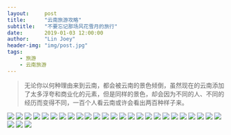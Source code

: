 ```yaml
---
layout:     post
title:      "云南旅游攻略"
subtitle:   "不要忘记那场风花雪月的旅行"
date:       2019-01-03 12:00:00
author:     "Lin Joey"
header-img: "img/post.jpg"
tags:
    - 旅游
    - 云南旅游
---
```


>无论你以何种理由来到云南，都会被云南的景色倾倒，虽然现在的云南添加了太多浮夸和商业化的元素，但是同样的景色，却会因为不同的人、不同的经历而变得不同，一百个人看云南或许会看出两百种样子来。

![](https://linjoey-image.oss-cn-beijing.aliyuncs.com/我是驴友-云南_页面_01.jpg)
![](https://linjoey-image.oss-cn-beijing.aliyuncs.com/我是驴友-云南_页面_02.jpg)
![](https://linjoey-image.oss-cn-beijing.aliyuncs.com/我是驴友-云南_页面_03.jpg)
![](https://linjoey-image.oss-cn-beijing.aliyuncs.com/我是驴友-云南_页面_04.jpg)
![](https://linjoey-image.oss-cn-beijing.aliyuncs.com/我是驴友-云南_页面_05.jpg)
![](https://linjoey-image.oss-cn-beijing.aliyuncs.com/我是驴友-云南_页面_06.jpg)
![](https://linjoey-image.oss-cn-beijing.aliyuncs.com/我是驴友-云南_页面_07.jpg)
![](https://linjoey-image.oss-cn-beijing.aliyuncs.com/我是驴友-云南_页面_08.jpg)
![](https://linjoey-image.oss-cn-beijing.aliyuncs.com/我是驴友-云南_页面_09.jpg)
![](https://linjoey-image.oss-cn-beijing.aliyuncs.com/我是驴友-云南_页面_10.jpg)
![](https://linjoey-image.oss-cn-beijing.aliyuncs.com/我是驴友-云南_页面_11.jpg)
![](https://linjoey-image.oss-cn-beijing.aliyuncs.com/我是驴友-云南_页面_12.jpg)
![](https://linjoey-image.oss-cn-beijing.aliyuncs.com/我是驴友-云南_页面_13.jpg)
![](https://linjoey-image.oss-cn-beijing.aliyuncs.com/我是驴友-云南_页面_14.jpg)
![](https://linjoey-image.oss-cn-beijing.aliyuncs.com/我是驴友-云南_页面_15.jpg)
![](https://linjoey-image.oss-cn-beijing.aliyuncs.com/我是驴友-云南_页面_16.jpg)
![](https://linjoey-image.oss-cn-beijing.aliyuncs.com/我是驴友-云南_页面_17.jpg)
![](https://linjoey-image.oss-cn-beijing.aliyuncs.com/我是驴友-云南_页面_18.jpg)
![](https://linjoey-image.oss-cn-beijing.aliyuncs.com/我是驴友-云南_页面_19.jpg)
![](https://linjoey-image.oss-cn-beijing.aliyuncs.com/我是驴友-云南_页面_20.jpg)
![](https://linjoey-image.oss-cn-beijing.aliyuncs.com/我是驴友-云南_页面_21.jpg)
![](https://linjoey-image.oss-cn-beijing.aliyuncs.com/我是驴友-云南_页面_22.jpg)
![](https://linjoey-image.oss-cn-beijing.aliyuncs.com/我是驴友-云南_页面_23.jpg)
![](https://linjoey-image.oss-cn-beijing.aliyuncs.com/我是驴友-云南_页面_24.jpg)
![](https://linjoey-image.oss-cn-beijing.aliyuncs.com/我是驴友-云南_页面_25.jpg)
![](https://linjoey-image.oss-cn-beijing.aliyuncs.com/我是驴友-云南_页面_26.jpg)
![](https://linjoey-image.oss-cn-beijing.aliyuncs.com/我是驴友-云南_页面_27.jpg)
![](https://linjoey-image.oss-cn-beijing.aliyuncs.com/我是驴友-云南_页面_28.jpg)
